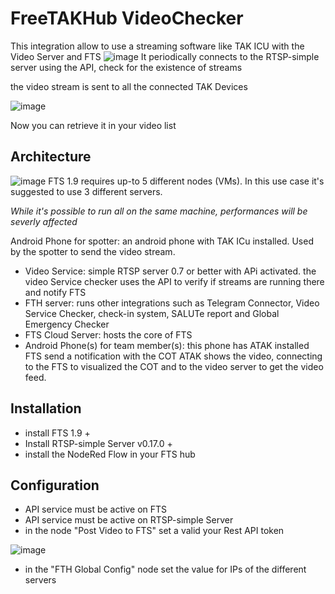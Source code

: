 # FreeTAKHub VideoChecker

This integration allow to use a streaming software like TAK ICU with the Video Server and FTS
![image](https://user-images.githubusercontent.com/60719165/139940405-8e841a98-58e3-431a-8bb6-fce8462b3ef7.png)
It periodically connects to the RTSP-simple server using the API, check for the existence of streams 

the video stream is sent to all the connected TAK Devices

![image](https://user-images.githubusercontent.com/60719165/139935868-59624431-1f17-4503-8c6a-d682f75d97c1.png)

Now you can retrieve it in your video list

## Architecture
![image](https://user-images.githubusercontent.com/60719165/140407685-ce123520-6199-4cc6-ab3f-d07103dc868e.png)
FTS 1.9 requires up-to 5 different nodes (VMs). In this use case it's suggested to use 3 different servers.

_While it's possible to run all on the same machine, performances will be severly affected_

Android Phone for spotter: an android phone with TAK ICu installed. Used by the spotter to send the video stream.

* Video Service: simple RTSP server 0.7 or better with APi activated. 
the video Service checker uses the API to verify if streams are running there and notify FTS
* FTH server: runs other integrations such as Telegram Connector, Video Service Checker, check-in system, SALUTe report  and Global Emergency Checker
* FTS Cloud Server: hosts the core of FTS
* Android Phone(s) for team member(s): this phone has ATAK installed
FTS send a notification with the COT
ATAK shows the video, connecting to the FTS to visualized the COT and to the video server to get the video feed.

## Installation
* install FTS 1.9 +
* Install RTSP-simple Server v0.17.0 +
* install the NodeRed Flow in your FTS hub

## Configuration
* API service must be active on FTS 
* API service must be active on RTSP-simple Server
* in the node "Post  Video to FTS" set a valid your Rest API token

![image](https://user-images.githubusercontent.com/60719165/139943631-4c6dd8ef-80fa-439c-be9c-84280ad8103c.png)

* in the "FTH Global Config" node set the value for IPs of the different servers


